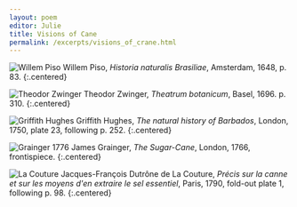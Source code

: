 ```yaml
---
layout: poem
editor: Julie
title: Visions of Cane
permalink: /excerpts/visions_of_crane.html
---
```



<img src="{{site.baseurl}}/assets/cane_piso.jpg"
alt="Willem Piso"
class="center-image" />
Willem Piso, *Historia naturalis Brasiliae*, Amsterdam, 1648, p. 83.
{:.centered}

<img src="{{site.baseurl}}/assets/cane_zwinger.jpg"
alt="Theodor Zwinger"
class="center-image" />
Theodor Zwinger, *Theatrum botanicum*, Basel, 1696. p. 310.
{:.centered}

<img src="{{site.baseurl}}/assets/cane_hughes.jpg"
alt="Griffith Hughes"
class="center-image" />
Griffith Hughes, *The natural history of Barbados*, London, 1750, plate 23, following p. 252.
{:.centered}

<img src="{{site.baseurl}}/assets/cane_grainger1766.jpg"
alt="Grainger 1776"
class="center-image" />
James Grainger, *The Sugar-Cane*, London, 1766, frontispiece.
{:.centered}

<img src="{{site.baseurl}}/assets/cane_couture.jpg"
alt="La Couture"
class="center-image" />
Jacques-François Dutrône de La Couture, *Précis sur la canne et sur les moyens d'en extraire le sel essentiel*, Paris, 1790, fold-out plate 1, following p. 98.
{:.centered}

